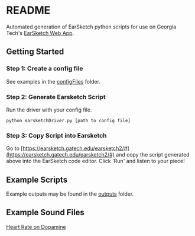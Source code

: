 # README

Automated generation of EarSketch python scripts for use on Georgia Tech's [EarSketch Web App](http://earsketch.gatech.edu/landing/#).

## Getting Started

### Step 1: Create a config file
See examples in the  [configFiles](configFiles) folder.

### Step 2: Generate Earsketch Script
Run the driver with your config file.

```
python earsketchDriver.py [path to config file]
```

### Step 3: Copy Script into Earsketch

Go to [https://earsketch.gatech.edu/earsketch2/#](https://earsketch.gatech.edu/earsketch2/#) and copy the script generated above into the EarSketch code editor.  Click 'Run' and listen to your piece!

## Example Scripts
Example outputs may be found in the [outputs](outputs) folder.  

## Example Sound Files

[Heart Rate on Dopamine](https://soundcloud.com/nicaless/sets/heart-rate-on-dopamine)
